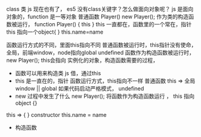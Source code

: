 class 类 js 现在也有了，
es5 没有class关键字？怎么做面向对象呢？
js 是面向对象的，function 是一等对象 
普通函数 Player() 
new Player(); 作为类的构造函数被运行，
function Player() { this }
this 一直都在，函数里的一个常在，指针 
this 指向一个object{ } this.name=name

函数运行方式的不同，里面this指向不同 
普通函数被运行时，this指针没有使命，全局，前端window，node指向global  undefined 
函数作为构造函数被运行时， new Player();
this会指向 实例化的对象，构造函数需要的过程，

- 函数可以用来构造类 js 借，通过this 
- this 是一直在的，指针
  函数运行方式，this指向不一样
  普通函数 this => 全局window || global
  如果代码启动严格模式， undefined  
- new 过程中发生了什么
 new Player(); 将函数作为构造函数运行 ，
 this 指向 object {} 
 
 this => { } constructor
 this.name = name
- 构造函数